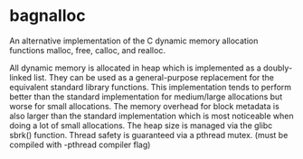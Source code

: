 # bagnalloc
An alternative implementation of the C dynamic memory allocation functions malloc, free, calloc, and realloc.

All dynamic memory is allocated in heap which is implemented as a doubly-linked list.
They can be used as a general-purpose replacement for the equivalent standard library functions.
This implementation tends to perform better than the standard implementation for medium/large allocations but worse for small allocations.
The memory overhead for block metadata is also larger than the standard implementation which is most noticeable when doing a lot of small allocations.
The heap size is managed via the glibc sbrk() function.
Thread safety is guaranteed via a pthread mutex. (must be compiled with -pthread compiler flag)
